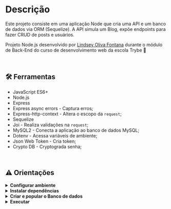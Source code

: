 # Descrição
Este projeto consiste em uma aplicação Node que cria uma API e um banco de dados via ORM (Sequelize). A API simula um Blog, expõe endpoints para fazer CRUD de posts e usuários.
<br />

Projeto Node.js desenvolvido por [Lindsey Oliva Fontana](https://www.linkedin.com/in/lindsey-fontana-schmitz/) durante o módulo de Back-End do curso de desenvolvimento web da escola Trybe 🚀

<br />

## 🛠 Ferramentas
* JavaScript ES6+
* Node.js
* Express
* Express async errors - Captura erros;
* Express-http-context - Altera o escopo da `request`;
* Sequelize
* Joi - Realiza validações na `request`;
* MySQL2 - Conecta a aplicação ao banco de dados MySQL;
* Dotenv - Acessa variáveis de ambiente;
* Json Web Token - Cria token;
* Crypto DB - Cryptograda senha;
<br />

## ⚠️ Orientações
<details>
<summary><strong>Configurar ambiente</strong></summary>

 Instale o MySQL,

 Instale o Insomnia: [link](https://insomnia.rest/download)
 <br />
 
- Baixe [esta collection](/Insomnia/Insomnia_2022-09-08.json) **e importe no seu Insomnia**. [Como importar?](https://docs.insomnia.rest/insomnia/import-export-data).
- Selecione a collection `local`.
![Imagem da tela de seleção da collection no Insomnia!](/Insomnia/configurar-insomnia.png) 

- Entre em `Manage Environments` e edite o environment `local`. Será necessário criar um usuário fictício, para isso insira os seguintes valores: 

  * user_name (mínimo 8 caracteres)
  * user_email (user@mail.com)
  * user_password (mínimo 6 caracteres)
  * user_image (url da imagem)
  * search_tem (termo usado para pesquisar posts através do title e content)

![Imagem da tela de configuração do ambiente da collection no Insomnia!](/Insomnia/configurar-insomnia2.png) 
 
- Agora é só executar as requisições de exemplo! Inicie pela criação do seu usuário(`\user`), após execute o login (`\login`). O token gerado será inserido automaticamente no header das demais requisições!
 
<br />
</details>

<details>
<summary><strong>Instalar dependências</strong></summary>

* `npm install`
 
<br />
</details>

<details>
<summary><strong>Criar e popular o Banco de dados </strong></summary>
 <br /> 

  * `npx sequelize-cli db:create`
  * `npx sequelize-cli sequelize-cli db:migrate`
  * `npx sequelize-cli db:seed:all`

<br />
</details>

<details>
 <br />
 <summary><strong> Executar</strong></summary>

  * `npm start`

</details>
